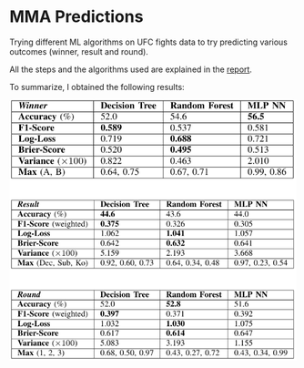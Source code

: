# MMA Predictions

Trying different ML algorithms on UFC fights data to try predicting various outcomes (winner, result and round).

All the steps and the algorithms used are explained in the [report](report.pdf).

To summarize, I obtained the following results:

<img src="ss.png" width="600">
